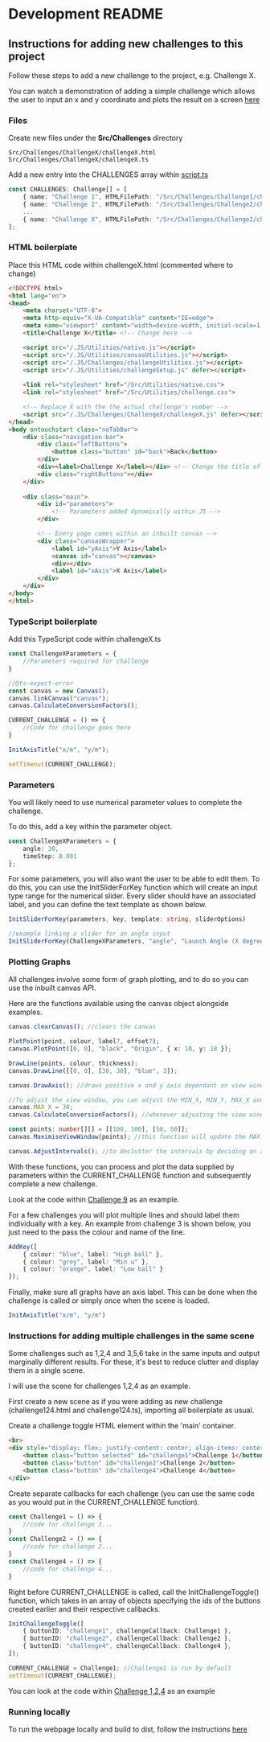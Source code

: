 # Development README

## Instructions for adding new challenges to this project

Follow these steps to add a new challenge to the project, e.g. Challenge X.

You can watch a demonstration of adding a simple challenge which allows the user to input an x and y coordinate and plots the result on a screen [here](https://youtu.be/3Zx_rxW8xsA)

### Files

Create new files under the **Src/Challenges** directory
```
Src/Challenges/ChallengeX/challengeX.html
Src/Challenges/ChallengeX/challengeX.ts
```

Add a new entry into the CHALLENGES array within [script.ts](Src/script.ts)
```typescript
const CHALLENGES: Challenge[] = [
    { name: "Challenge 1", HTMLFilePath: "/Src/Challenges/Challenge1/challenge1.html" },
    { name: "Challenge 2", HTMLFilePath: "/Src/Challenges/Challenge2/challenge2.html" },
    ...
    { name: "Challenge X", HTMLFilePath: "/Src/Challenges/Challenge2/challengeX.html" }
];
```

### HTML boilerplate

Place this HTML code within challengeX.html (commented where to change)
``` html
<!DOCTYPE html>
<html lang="en">
<head>
    <meta charset="UTF-8">
    <meta http-equiv="X-UA-Compatible" content="IE=edge">
    <meta name="viewport" content="width=device-width, initial-scale=1.0">
    <title>Challenge X</title> <!-- Change here -->

    <script src="/.JS/Utilities/native.js"></script>
    <script src="/.JS/Utilities/canvasUtilities.js"></script>
    <script src="/.JS/Challenges/challengeUtilities.js"></script>
    <script src="/.JS/Utilities/challengeSetup.js" defer></script>
    
    <link rel="stylesheet" href="/Src/Utilities/native.css">
    <link rel="stylesheet" href="/Src/Utilities/challenge.css">

    <!-- Replace X with the the actual challenge's number -->
    <script src="/.JS/Challenges/ChallengeX/challengeX.js" defer></script>
</head>
<body ontouchstart class="noTabBar">
    <div class="navigation-bar">
        <div class="leftButtons">
            <button class="button" id="back">Back</button>
        </div>
        <div><label>Challenge X</label></div> <!-- Change the title of the page -->
        <div class="rightButtons"></div>
    </div>
    
    <div class="main">
        <div id="parameters">
            <!-- Parameters added dynamically within JS -->
        </div>

        <!-- Every page comes within an inbuilt canvas -->
        <div class="canvasWrapper">
            <label id="yAxis">Y Axis</label>
            <canvas id="canvas"></canvas>
            <div></div>
            <label id="xAxis">X Axis</label>
        </div>
    </div>
</body>
</html>
```

### TypeScript boilerplate

Add this TypeScript code within challengeX.ts
```typescript
const ChallengeXParameters = {
    //Parameters required for challenge
}

//@ts-expect-error
const canvas = new Canvas();
canvas.linkCanvas("canvas");
canvas.CalculateConversionFactors();

CURRENT_CHALLENGE = () => {
    //Code for challenge goes here
}

InitAxisTitle("x/m", "y/m");

setTimeout(CURRENT_CHALLENGE);
```

### Parameters

You will likely need to use numerical parameter values to complete the challenge.

To do this, add a key within the parameter object.
```typescript
const ChallengeXParameters = {
    angle: 30,
    timeStep: 0.001
};
```

For some parameters, you will also want the user to be able to edit them. To do this, you can use the InitSliderForKey function which will create an input type range for the numerical slider.
Every slider should have an associated label, and you can define the text template as shown below.
```typescript
InitSliderForKey(parameters, key, template: string, sliderOptions)

//example linking a slider for an angle input
InitSliderForKey(ChallengeXParameters, "angle", "Launch Angle (X degrees)", { min: 0, max: 90, step: 1 });
```

### Plotting Graphs

All challenges involve some form of graph plotting, and to do so you can use the inbuilt canvas API.
 
Here are the functions available using the canvas object alongside examples.
```typescript
canvas.clearCanvas(); //clears the canvas

PlotPoint(point, colour, label?, offset?);
canvas.PlotPoint([0, 0], "black", "Origin", { x: 10, y: 10 });

DrawLine(points, colour, thickness);
canvas.DrawLine([[0, 0], [30, 30], "blue", 3]);

canvas.DrawAxis(); //draws positive x and y axis dependant on view window

//To adjust the view window, you can adjust the MIN_X, MIN_Y, MAX_X and MAX_Y attributes of the canvas
canvas.MAX_X = 30;
canvas.CalculateConversionFactors(); //whenever adjusting the view window, you need to call this method to re-calculate the conversion factors used when displaying points

const points: number[][] = [[100, 100], [50, 50]];
canvas.MaximiseViewWindow(points); //this function will update the MAX_X and MAX_Y attributes on the canvas to include all the points passed. Will also call CalculateConversionfactors within it.

canvas.AdjustIntervals(); //to declutter the intervals by deciding on a good step size
```

With these functions, you can process and plot the data supplied by parameters within the CURRENT_CHALLENGE function and subsequently complete a new challenge.

Look at the code within [Challenge 9](Src/Challenges/Challenge9) as an example.

For a few challenges you will plot multiple lines and should label them individually with a key. An example from challenge 3 is shown below, you just need to the pass the colour and name of the line.
```typescript
AddKey([
    { colour: "blue", label: "High ball" },
    { colour: "grey", label: "Min u" },
    { colour: "orange", label: "Low ball" }
]);
```

Finally, make sure all graphs have an axis label. This can be done when the challenge is called or simply once when the scene is loaded.
```typescript
InitAxisTitle("x/m", "y/m")
```


### Instructions for adding multiple challenges in the same scene
Some challenges such as 1,2,4 and 3,5,6 take in the same inputs and output marginally different results. For these, it's best to reduce clutter and display them in a single scene.

I will use the scene for challenges 1,2,4 as an example.

First create a new scene as if you were adding as new challenge (challenge124.html and challenge124.ts), importing all boilerplate as usual.

Create a challenge toggle HTML element within the 'main' container.
```html
<br>
<div style="display: flex; justify-content: center; align-items: center; gap: 10px;">
    <button class="button selected" id="challenge1">Challenge 1</button>
    <button class="button" id="challenge2">Challenge 2</button>
    <button class="button" id="challenge4">Challenge 4</button>
</div>
```

Create separate callbacks for each challenge (you can use the same code as you would put in the CURRENT_CHALLENGE function).
```typescript
const Challenge1 = () => {
    //code for challenge 1...
}
const Challenge2 = () => {
    //code for challenge 2...
}
const Challenge4 = () => {
    //code for challenge 4...
}
```

Right before CURRENT_CHALLENGE is called, call the InitChallengeToggle() function, which takes in an array of objects specifying the ids of the buttons created earlier and their respective callbacks.
```typescript
InitChallengeToggle([
    { buttonID: "challenge1", challengeCallback: Challenge1 },
    { buttonID: "challenge2", challengeCallback: Challenge2 },
    { buttonID: "challenge4", challengeCallback: Challenge4 },
]);

CURRENT_CHALLENGE = Challenge1; //Challenge1 is run by default
setTimeout(CURRENT_CHALLENGE);
```

You can look at the code within [Challenge 1,2,4](Src/Challenges/Challenge124) as an example

### Running locally
To run the webpage locally and build to dist, follow the instructions [here](https://github.com/AryaaSk/Vanilla-Template)